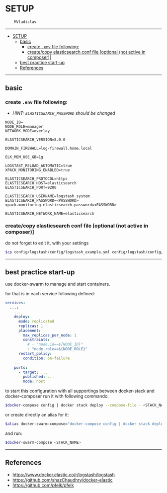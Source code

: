 # SETUP

```sh
    MVladislav
```

---

- [SETUP](#setup)
  - [basic](#basic)
    - [create `.env` file following:](#create-env-file-following)
    - [create/copy elasticsearch conf file [optional (not active in composer)]](#createcopy-elasticsearch-conf-file-optional-not-active-in-composer)
  - [best practice start-up](#best-practice-start-up)
  - [References](#references)

---

## basic

### create `.env` file following:

- _HINT: `ELASTICSEARCH_PASSWORD` should be changed_

```env
NODE_ID=
NODE_ROLE=manager
NETWORK_MODE=overlay

ELASTICSEARCH_VERSION=8.0.0

DOMAIN_FIREWALL=log-firewall.home.local

ELK_MEM_USE_GB=1g

LOGSTAST_RELOAD_AUTOMATIC=true
XPACK_MONITORING_ENABLED=true

ELASTICSEARCH_PROTOCOL=https
ELASTICSEARCH_HOST=elasticsearch
ELASTICSEARCH_PORT=9200

ELASTICSEARCH_USERNAME=logstash_system
ELASTICSEARCH_PASSWORD=<PASSWORD>
xpack.monitoring.elasticsearch.password=<PASSWORD>

ELASTICSEARCH_NETWORK_NAME=elasticsearch
```

### create/copy elasticsearch conf file [optional (not active in composer)]

do not forget to edit it, with your settings

```sh
$cp config/logstash/config/logstash_example.yml config/logstash/config/logstash.yml
```

---

## best practice start-up

use docker-swarm to manage and start containers.

for that is in each service following defined:

```yml
services:
  ...:
    ...
    deploy:
      mode: replicated
      replicas: 1
      placement:
        max_replicas_per_node: 1
        constraints:
          # - "node.id==${NODE_ID}"
          - "node.role==${NODE_ROLE}"
      restart_policy:
        condition: on-failure
    ...
    ports:
      - target: ...
        published: ...
        mode: host
```

to start this configuration with all supportings between docker-stack and docker-composer
run it with following commando:

```sh
$docker-compose config | docker stack deploy --compose-file - <STACK_NAME>
```

or create directly an alias for it:

```sh
$alias docker-swarm-compose="docker-compose config | docker stack deploy --compose-file -"
```

and run:

```sh
$docker-swarm-compose <STACK_NAME>
```

---

## References

- <https://www.docker.elastic.co/r/logstash/logstash>
- <https://github.com/shazChaudhry/docker-elastic>
- <https://github.com/pfelk/pfelk>
